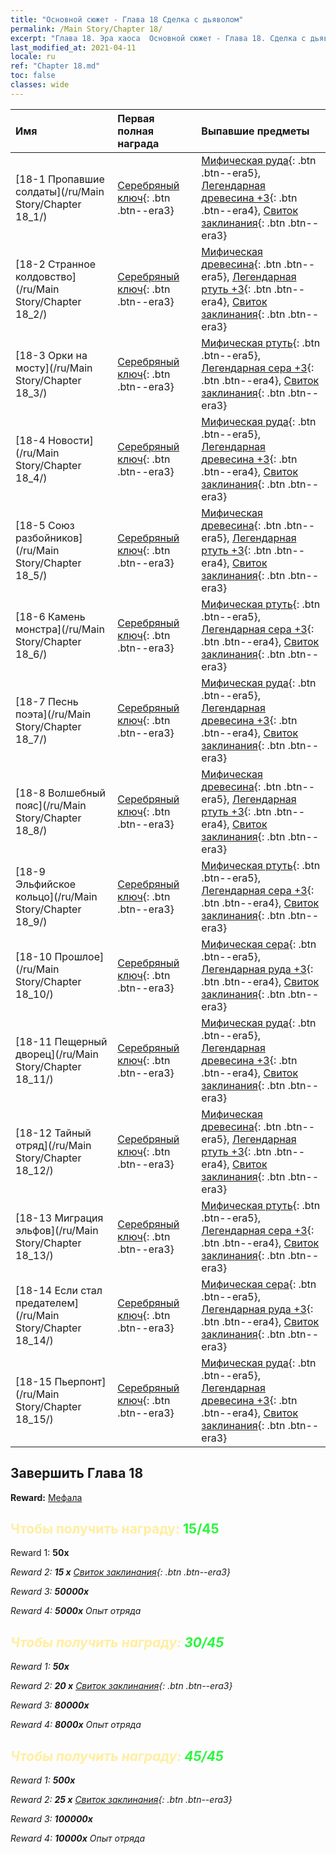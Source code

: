 ```yaml
---
title: "Основной сюжет - Глава 18 Сделка с дьяволом"
permalink: /Main Story/Chapter 18/
excerpt: "Глава 18. Эра хаоса  Основной сюжет - Глава 18. Сделка с дьяволом"
last_modified_at: 2021-04-11
locale: ru
ref: "Chapter 18.md"
toc: false
classes: wide
---
```


  | Имя |  Первая полная награда | Выпавшие предметы |
  |:------------|:------------|:------------| 
  | [18-1 Пропавшие солдаты](/ru/Main Story/Chapter 18_1/) | [Серебряный ключ](/ru/Items/con_693/){: .btn .btn--era3} | [Мифическая руда](/ru/Items/mat_61/){: .btn .btn--era5}, [Легендарная древесина +3](/ru/Items/mat_55/){: .btn .btn--era4}, [Свиток заклинания](/ru/Items/con_694/){: .btn .btn--era3} |
  | [18-2 Странное колдовство](/ru/Main Story/Chapter 18_2/) | [Серебряный ключ](/ru/Items/con_693/){: .btn .btn--era3} | [Мифическая древесина](/ru/Items/mat_62/){: .btn .btn--era5}, [Легендарная ртуть +3](/ru/Items/mat_56/){: .btn .btn--era4}, [Свиток заклинания](/ru/Items/con_694/){: .btn .btn--era3} |
  | [18-3 Орки на мосту](/ru/Main Story/Chapter 18_3/) | [Серебряный ключ](/ru/Items/con_693/){: .btn .btn--era3} | [Мифическая ртуть](/ru/Items/mat_63/){: .btn .btn--era5}, [Легендарная сера +3](/ru/Items/mat_57/){: .btn .btn--era4}, [Свиток заклинания](/ru/Items/con_694/){: .btn .btn--era3} |
  | [18-4 Новости](/ru/Main Story/Chapter 18_4/) | [Серебряный ключ](/ru/Items/con_693/){: .btn .btn--era3} | [Мифическая руда](/ru/Items/mat_61/){: .btn .btn--era5}, [Легендарная древесина +3](/ru/Items/mat_55/){: .btn .btn--era4}, [Свиток заклинания](/ru/Items/con_694/){: .btn .btn--era3} |
  | [18-5 Союз разбойников](/ru/Main Story/Chapter 18_5/) | [Серебряный ключ](/ru/Items/con_693/){: .btn .btn--era3} | [Мифическая древесина](/ru/Items/mat_62/){: .btn .btn--era5}, [Легендарная ртуть +3](/ru/Items/mat_56/){: .btn .btn--era4}, [Свиток заклинания](/ru/Items/con_694/){: .btn .btn--era3} |
  | [18-6 Камень монстра](/ru/Main Story/Chapter 18_6/) | [Серебряный ключ](/ru/Items/con_693/){: .btn .btn--era3} | [Мифическая ртуть](/ru/Items/mat_63/){: .btn .btn--era5}, [Легендарная сера +3](/ru/Items/mat_57/){: .btn .btn--era4}, [Свиток заклинания](/ru/Items/con_694/){: .btn .btn--era3} |
  | [18-7 Песнь поэта](/ru/Main Story/Chapter 18_7/) | [Серебряный ключ](/ru/Items/con_693/){: .btn .btn--era3} | [Мифическая руда](/ru/Items/mat_61/){: .btn .btn--era5}, [Легендарная древесина +3](/ru/Items/mat_55/){: .btn .btn--era4}, [Свиток заклинания](/ru/Items/con_694/){: .btn .btn--era3} |
  | [18-8 Волшебный пояс](/ru/Main Story/Chapter 18_8/) | [Серебряный ключ](/ru/Items/con_693/){: .btn .btn--era3} | [Мифическая древесина](/ru/Items/mat_62/){: .btn .btn--era5}, [Легендарная ртуть +3](/ru/Items/mat_56/){: .btn .btn--era4}, [Свиток заклинания](/ru/Items/con_694/){: .btn .btn--era3} |
  | [18-9 Эльфийское кольцо](/ru/Main Story/Chapter 18_9/) | [Серебряный ключ](/ru/Items/con_693/){: .btn .btn--era3} | [Мифическая ртуть](/ru/Items/mat_63/){: .btn .btn--era5}, [Легендарная сера +3](/ru/Items/mat_57/){: .btn .btn--era4}, [Свиток заклинания](/ru/Items/con_694/){: .btn .btn--era3} |
  | [18-10 Прошлое](/ru/Main Story/Chapter 18_10/) | [Серебряный ключ](/ru/Items/con_693/){: .btn .btn--era3} | [Мифическая сера](/ru/Items/mat_64/){: .btn .btn--era5}, [Легендарная руда +3](/ru/Items/mat_54/){: .btn .btn--era4}, [Свиток заклинания](/ru/Items/con_694/){: .btn .btn--era3} |
  | [18-11 Пещерный дворец](/ru/Main Story/Chapter 18_11/) | [Серебряный ключ](/ru/Items/con_693/){: .btn .btn--era3} | [Мифическая руда](/ru/Items/mat_61/){: .btn .btn--era5}, [Легендарная древесина +3](/ru/Items/mat_55/){: .btn .btn--era4}, [Свиток заклинания](/ru/Items/con_694/){: .btn .btn--era3} |
  | [18-12 Тайный отряд](/ru/Main Story/Chapter 18_12/) | [Серебряный ключ](/ru/Items/con_693/){: .btn .btn--era3} | [Мифическая древесина](/ru/Items/mat_62/){: .btn .btn--era5}, [Легендарная ртуть +3](/ru/Items/mat_56/){: .btn .btn--era4}, [Свиток заклинания](/ru/Items/con_694/){: .btn .btn--era3} |
  | [18-13 Миграция эльфов](/ru/Main Story/Chapter 18_13/) | [Серебряный ключ](/ru/Items/con_693/){: .btn .btn--era3} | [Мифическая ртуть](/ru/Items/mat_63/){: .btn .btn--era5}, [Легендарная сера +3](/ru/Items/mat_57/){: .btn .btn--era4}, [Свиток заклинания](/ru/Items/con_694/){: .btn .btn--era3} |
  | [18-14 Если стал предателем](/ru/Main Story/Chapter 18_14/) | [Серебряный ключ](/ru/Items/con_693/){: .btn .btn--era3} | [Мифическая сера](/ru/Items/mat_64/){: .btn .btn--era5}, [Легендарная руда +3](/ru/Items/mat_54/){: .btn .btn--era4}, [Свиток заклинания](/ru/Items/con_694/){: .btn .btn--era3} |
  | [18-15 Пьерпонт](/ru/Main Story/Chapter 18_15/) | [Серебряный ключ](/ru/Items/con_693/){: .btn .btn--era3} | [Мифическая руда](/ru/Items/mat_61/){: .btn .btn--era5}, [Легендарная древесина +3](/ru/Items/mat_55/){: .btn .btn--era4}, [Свиток заклинания](/ru/Items/con_694/){: .btn .btn--era3} |


## Завершить Глава 18

 **Reward:** [Мефала](/ru/heroes/Mephala/)



## <span style="color: #ffeea0">Чтобы получить награду: </span><span style="color: #27f73a">15/45</span>

 Reward 1:  **50x** <i class="fas fa-gem"/>

 Reward 2: **15 x** [Свиток заклинания](/ru/Items/con_694/){: .btn .btn--era3}

 Reward 3:  **50000x** <i class="fas fa-coins"/>

 Reward 4:  **5000x** Опыт отряда



## <span style="color: #ffeea0">Чтобы получить награду: </span><span style="color: #27f73a">30/45</span>

 Reward 1:  **50x** <i class="fas fa-gem"/>

 Reward 2: **20 x** [Свиток заклинания](/ru/Items/con_694/){: .btn .btn--era3}

 Reward 3:  **80000x** <i class="fas fa-coins"/>

 Reward 4:  **8000x** Опыт отряда



## <span style="color: #ffeea0">Чтобы получить награду: </span><span style="color: #27f73a">45/45</span>

 Reward 1:  **500x** <i class="fas fa-gem"/>

 Reward 2: **25 x** [Свиток заклинания](/ru/Items/con_694/){: .btn .btn--era3}

 Reward 3:  **100000x** <i class="fas fa-coins"/>

 Reward 4:  **10000x** Опыт отряда

